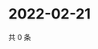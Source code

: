 # 2022-02-21

共 0 条

<!-- BEGIN WEIBO -->
<!-- 最后更新时间 Mon Feb 21 2022 19:08:21 GMT+0800 (China Standard Time) -->

<!-- END WEIBO -->
